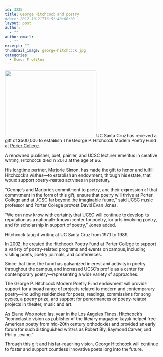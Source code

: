 ```yaml
---
id: 3235
title: George Hitchcock and poetry
#date: 2012-10-21T16:52:40+00:00
layout: post
author:
  - ""
author_email:
  - ""
excerpt: ""
thumbnail_image: george-hitchcock.jpg
categories:
  - Donor Profiles
---
```

<img class="alignright size-medium wp-image-3236" src="https://giving.ucsc.edu/wp-content/uploads/2017/09/george-hitchcock-300x218.jpg" alt="" width="300" height="218" srcset="https://ucsc-giving.lndo.site/wp-content/uploads/2017/09/george-hitchcock-300x218.jpg 300w, https://ucsc-giving.lndo.site/wp-content/uploads/2017/09/george-hitchcock.jpg 680w" sizes="(max-width: 300px) 100vw, 300px" />UC Santa Cruz has received a gift of $500,000 to establish The George P. Hitchcock Modern Poetry Fund at [Porter College](https://porter.ucsc.edu/).

A renowned publisher, poet, painter, and UCSC lecturer emeritus in creative writing, Hitchcock died in 2010 at the age of 96.

His longtime partner, Marjorie Simon, has made the gift to honor and fulfill Hitchcock&#8217;s wishes—to establish an endowment, through his estate, that would support poetry-related activities in perpetuity.

&#8220;George&#8217;s and Marjorie&#8217;s commitment to poetry, and their expression of that commitment in the form of this gift, ensure that poetry will thrive at Porter College and at UCSC far beyond the imaginable future,&#8221; said UCSC music professor and Porter College provost David Evan Jones.

&#8220;We can now know with certainty that UCSC will continue to develop its reputation as a nationally-known center for poetry, for arts involving poetry, and for scholarship in support of poetry,&#8221; Jones added.

Hitchcock taught writing at UC Santa Cruz from 1970 to 1989.

In 2002, he created the Hitchcock Poetry Fund at Porter College to support a variety of poetry-related programs and events on campus, including visiting poets, poetry journals, and conferences.

Since that time, the fund has galvanized interest and activity in poetry throughout the campus, and increased UCSC&#8217;s profile as a center for contemporary poetry—representing a wide variety of approaches.

The George P. Hitchcock Modern Poetry Fund endowment will provide support for a broad range of projects related to modern and contemporary poetry—including residencies for poets, readings, commissions for song cycles, a poetry prize, and support for performances of poetry-related projects in theater, music and art.

As Elaine Woo noted last year in the Los Angeles Times, Hitchcock&#8217;s &#8220;iconoclastic vision as publisher of the literary magazine kayak helped free American poetry from mid-20th century orthodoxies and provided an early forum for such distinguished writers as Robert Bly, Raymond Carver, and Philip Levine.&#8221;

Through this gift and his far-reaching vision, George Hitchcock will continue to foster and support countless innovative poets long into the future.
